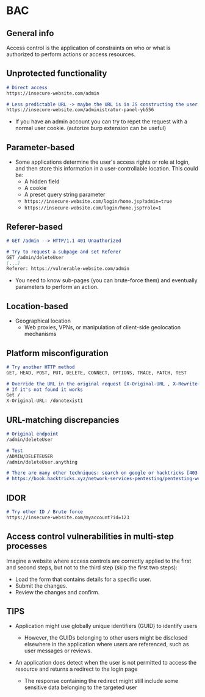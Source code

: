 # BAC

## General info

Access control is the application of constraints on who or what is authorized to perform actions or access resources.

## Unprotected functionality

```markdown
# Direct access
https://insecure-website.com/admin

# Less predictable URL -> maybe the URL is in JS constructing the user UI
https://insecure-website.com/administrator-panel-yb556
```

* If you have an admin account you can try to repet the request with a normal user cookie. (autorize burp extension can be useful)

## Parameter-based

* Some applications determine the user's access rights or role at login, and then store this information in a user-controllable location. This could be:
  * A hidden field
  * A cookie
  * A preset query string parameter
  * `https://insecure-website.com/login/home.jsp?admin=true`
  * `https://insecure-website.com/login/home.jsp?role=1`

## Referer-based

```markdown
# GET /admin --> HTTP/1.1 401 Unauthorized

# Try to request a subpage and set Referer
GET /admin/deleteUser
[...]
Referer: https://vulnerable-website.com/admin 
```

* You need to know sub-pages (you can brute-force them) and eventually parameters to perform an action.

## Location-based

* Geographical location
  * Web proxies, VPNs, or manipulation of client-side geolocation mechanisms

## Platform misconfiguration

```markdown
# Try another HTTP method
GET, HEAD, POST, PUT, DELETE, CONNECT, OPTIONS, TRACE, PATCH, TEST

# Override the URL in the original request [X-Original-URL , X-Rewrite-URL]
# If it's not found it works
Get /
X-Original-URL: /donotexist1
```

## URL-matching discrepancies

```markdown
# Original endpoint
/admin/deleteUser

# Test
/ADMIN/DELETEUSER
/admin/deleteUser.anything

# There are many other techniques: search on google or hacktricks [403 & 401 Bypasses]
# https://book.hacktricks.xyz/network-services-pentesting/pentesting-web/403-and-401-bypasses
```

## IDOR

```markdown
# Try other ID / Brute force
https://insecure-website.com/myaccount?id=123
```

## Access control vulnerabilities in multi-step processes

Imagine a website where access controls are correctly applied to the first and second steps, but not to the third step (skip the first two steps):

* Load the form that contains details for a specific user.
* Submit the changes.
* Review the changes and confirm.

## TIPS

*   Application might use globally unique identifiers (GUID) to identify users

    * However, the GUIDs belonging to other users might be disclosed elsewhere in the application where users are referenced, such as user messages or reviews.


* An application does detect when the user is not permitted to access the resource and returns a redirect to the login page
  * The response containing the redirect might still include some sensitive data belonging to the targeted user
